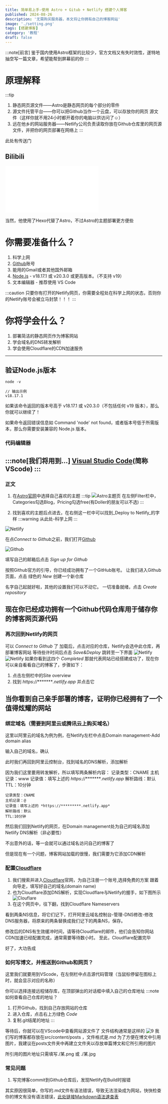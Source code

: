 ```yaml
---
title: 简单易上手-使用 Astro + Gitub + Netlify 搭建个人博客
published: 2024-08-26
description: '无需购买服务器，本文将让你拥有自己的博客网站'
image: './setting.png'
tags: [搭建博客]
category: '教程'
draft: false 
---
```


:::note[前言]
鉴于国内使用Astro框架的比较少，官方文档又有失时效性，遂特地抽空写一篇文章，希望能帮到屏幕前的你
:::

# 原理解释
:::tip
1. 静态网页源文件——Astro是静态网页的每个部分的零件
2. 源文件托管平台——你可以把Github当作一个云盘，可以存放你的网页 源文件（这样你就不用24小时都开着你的电脑以供访问了☺）
3. 远在他乡的网站服务器——Netlify公司负责读取你放在Github仓库里的网页源文件，并把你的网页部署在网络上
:::

此处有传送门
## Bilibili

<iframe src="//player.bilibili.com/player.html?isOutside=true&aid=729827798&bvid=BV1qD4y1z783&cid=811525188&p=1" scrolling="no" border="0" frameborder="no" framespacing="0" allowfullscreen="true"></iframe>

当然，他使用了Hexo代替了Astro，不过Astro的主题部署更方便些



# 你需要准备什么？

1. 科学上网
2. [Github](https://github.com/)账号
3. 能用的Gmail或者其他国外邮箱
4. [Node.js](https://nodejs.org/) - v18.17.1 或 v20.3.0 或更高版本。（不支持 v19）
5. 文本编辑器 - 推荐使用 VS Code

:::caution
只要你有打开的Netlify网页，你需要全程处在科学上网的状态，否则你的Netlify账号会被立马封禁！！！
:::

# 你将学会什么？
1. 部署简洁的静态网页作为博客网站
2. 学会域名的DNS转发解析
3. 学会使用Cloudflare的CDN加速服务
---
## 验证Node.js版本

    node -v

    // 输出示例
    v18.17.1
如果该命令返回的版本号高于 v18.17.1 或 v20.3.0（不包括任何 v19 版本），那么你就可以继续了！

如果命令返回错误信息如 Command 'node' not found，或者版本号低于所需版本，那么你需要安装兼容的 Node.js 版本。

### 代码编辑器
:::note[我们将用到...]
[Visual Studio Code](https://code.visualstudio.com/)(简称VScode)
:::
---
### 正文

1. 在[Astro官网](https://astro.build/themes/)中选择自己喜欢的主题
:::tip
![Astro主题页](./2.png)
在左侧Filter栏中，Categories勾选Blog，Pricing勾选free(有Doller的朋友可以不选)
:::

2. 找到喜欢的主题后点进去，在右侧这一栏中可以找到_Deploy to Netlify_的字样
:::warning
从此处-科学上网
:::

![Netlify](./3.png)

在点*Connect to Github*之前，我们打开[Github](https://github.com/)

![Github](./4.png)

填写自己的邮箱后点击 *Sign up for Github*

按照Github官方的引导，你已经成功拥有了一个GitHub账号。
让我们进入Github页面，点击 绿色的 *New* 创建一个新仓库

名字自己起就好啦，其他的设置我们可以不动它。
一切准备就绪，点击 *Create repository*

现在你已经成功拥有一个Github代码仓库用于储存你的博客网页源代码
---
### 再次回到Netlify的网页
可以 *Connect to Github* 了
加载后，点击对应的仓库，Netlify会选中此仓库，再部署博客网站
等待些许时间后点击 *Save&Deploy*
跳转至一下界面
![Netlify](./5.png)
![Netlify](./6.png)
如果你看到这四个 *Completed* 那就代表网站已经搭建成功了，现在你可以亲自看看自己的博客了，步骤如下：
1. 点击左侧栏中的Site overview
2. 找到 *https://*********.netlify.app* 并点击它

当你看到自己亲手部署的博客，证明你已经拥有了一个值得炫耀的网站
---
### 绑定域名（需要到阿里云或腾讯云上购买域名）
这里以阿里云的域名为例为例，在Netlify左栏中点击Domain management-Add domain alias

输入自己的域名，确认

此时我们再回到阿里云控制台，找到域名的DNS解析，添加解析

因为我们这里要用转发解析，所以填写两条解析内容：
    记录类型：CNAME
    主机记录：www
    记录值：填写上述的 *https://*********.netlify.app* 
    解析路线：默认
    TTL：10分钟

    记录类型：CNAME
    主机记录：@
    记录值：填写上述的 *https://*********.netlify.app* 
    解析路线：默认
    TTL:10分钟

然后我们回到Netlify的网页，在Domain management处为自己的域名添加Netlify DNS解析（非必要性）

不出意外的话，等一会就可以通过域名访问自己的博客了

但是现在有一个问题，博客网站加载的很慢，我们需要为它添加CDN解析

### 配置[Cloudflare](https://www.cloudflare-cn.com/)
 1. 我们搜索并进入[Cloudflare](https://www.cloudflare-cn.com/)官网，为自己注册一个账号,选择免费的方案
跟着向导走，填写好自己的域名(domain name)
2. 也为Cloudflare添加DNS解析，实现Cloudflare与Netlify的握手，如下图所示
![Clouflare](./7.png)
3. 在这个网页中，往下翻，找到Cloudflare Nameservers

看到两条NS信息，将它们记下，打开阿里云域名控制台-管理-DNS修改-修改DNS服务器，将原来的两条替换成我们记下的两条NS，保存。

修改后的DNS有生效缓冲时间，请等待Cloudflare的邮件，他们会告知你网站CDN加速已经配置完成，通常需要等待数小时。
至此，Cloudflare配置完毕

好了，大功告成

### 如何写博文，并推送到Github和网页？
这里我们就要用到VScode，在左侧栏中点击源代码管理（当鼠标停留在图标上时，就会显示对应的名称）

你可以选择连接远程储存库，在顶部弹出的对话框中填入自己的仓库地址
:::note
如何查看自己仓库的地址？
1. 打开Github，找到自己存放网站的仓库
2. 进入仓库，点击右上方绿色 *Code* 
3. 复制.git结尾的地址
:::

等待后，你就可以在VScode中查看网站源文件了
文件结构通常是这样的
![9](./9.png)
我们写的博客都存放在src/content/posts ，文件格式是.md
为了方便在博文中引用图片，我建议在posts文件夹中再建立文件夹以存放单篇博文和它所引用的图片

所引用的图片地址只需填写./某.png 或 ./某.jpg


### 常见问题
1. 写完博客commit到Github仓库后，发现Netlify在Build时报错

其实原因很简单，你写的.md文件有语法错误，导致无法渲染成为网站，快快检查你的博文有没有语法错误，[此处链接Markdown语法速查表](https://markdown.com.cn/basic-syntax/)


